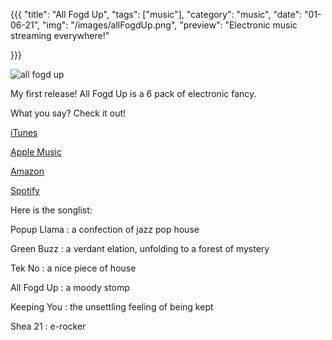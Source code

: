 {{{
  "title": "All Fogd Up",
  "tags": ["music"],
  "category": "music",
  "date": "01-06-21",
  "img": "/images/allFogdUp.png",
  "preview": "Electronic music streaming everywhere!"

}}}


![all fogd up](../images/allFogdUp.png "all fogd up")

My first release! All Fogd Up is a 6 pack of electronic fancy. 

What you say? Check it out! 

[iTunes](https://music.apple.com/us/album/all-fogd-up-ep/1546503011?uo=4&app=itunes)

[Apple Music](https://music.apple.com/us/album/all-fogd-up-ep/1546503011?uo=4&app=apple+music)

[Amazon](http://www.amazon.com/gp/product/B08RC9XMR9)

[Spotify](https://open.spotify.com/album/6fp5gZbz1rGKnk5b5YWLqO)

Here is the songlist:

Popup Llama : a confection of jazz pop house

Green Buzz : a verdant elation, unfolding to a forest of mystery

Tek No :  a nice piece of house

All Fogd Up : a moody stomp

Keeping You : the unsettling feeling of being kept

Shea 21 : e-rocker

